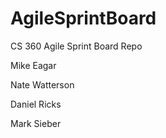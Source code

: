 AgileSprintBoard
================

CS 360 Agile Sprint Board Repo

Mike Eagar

Nate Watterson

Daniel Ricks

Mark Sieber
